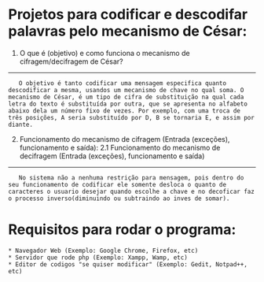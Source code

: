 

Projetos para codificar e descodifar palavras pelo mecanismo de César:
========

 1. O que é (objetivo) e como funciona o mecanismo de cifragem/decifragem de César?
-----------
```
   O objetivo é tanto codificar uma mensagem especifica quanto descodificar a mesma, usandos um mecanismo de chave no qual soma. O mecanismo de César, é um tipo de cifra de substituição na qual cada letra do texto é substituída por outra, que se apresenta no alfabeto abaixo dela um número fixo de vezes. Por exemplo, com uma troca de três posições, A seria substituído por D, B se tornaria E, e assim por diante. 
```

2. Funcionamento do mecanismo de cifragem (Entrada (exceções), funcionamento e saída):
2.1 Funcionamento do mecanismo de decifragem (Entrada (exceções), funcionamento e saída)
-----------
```
   No sistema não a nenhuma restrição para mensagem, pois dentro do seu funcionamento de codificar ele somente desloca o quanto de caracteres o usuario desejar quando escolhe a chave e no decoficar faz o processo inverso(diminuindo ou subtraindo ao inves de somar).
```
Requisitos para rodar o programa:
========
```
* Navegador Web (Exemplo: Google Chrome, Firefox, etc)
* Servidor que rode php (Exemplo: Xampp, Wamp, etc)
* Editor de codigos "se quiser modificar" (Exemplo: Gedit, Notpad++, etc)
```
